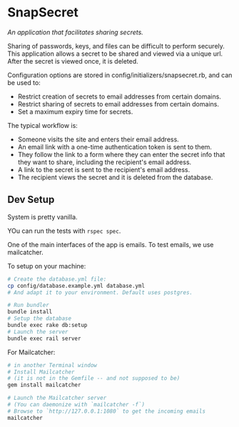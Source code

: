 # SnapSecret

_An application that facilitates sharing secrets._

Sharing of passwords, keys, and files can be difficult to perform securely. This application allows a secret to be shared and viewed via a unique url. After the secret is viewed once, it is deleted.

Configuration options are stored in config/initializers/snapsecret.rb, and can be used to:

- Restrict creation of secrets to email addresses from certain domains.
- Restrict sharing of secrets to email addresses from certain domains.
- Set a maximum expiry time for secrets.

The typical workflow is:

- Someone visits the site and enters their email address.
- An email link with a one-time authentication token is sent to them.
- They follow the link to a form where they can enter the secret info that they want to share, including the recipient's email address.
- A link to the secret is sent to the recipient's email address.
- The recipient views the secret and it is deleted from the database.


## Dev Setup
System is pretty vanilla.

YOu can run the tests with `rspec spec`.

One of the main interfaces of the app is emails.
To test emails, we use mailcatcher.

To setup on your machine:

```bash
# Create the database.yml file:
cp config/database.example.yml database.yml
# And adapt it to your environment. Default uses postgres.

# Run bundler
bundle install
# Setup the database
bundle exec rake db:setup
# Launch the server
bundle exec rail server
```

For Mailcatcher:

```bash
# in another Terminal window
# Install Mailcatcher
# (it is not in the Gemfile -- and not supposed to be)
gem install mailcatcher

# Launch the Mailcatcher server
# (You can daemonize with `mailcatcher -f`)
# Browse to `http://127.0.0.1:1080` to get the incoming emails
mailcatcher
```
